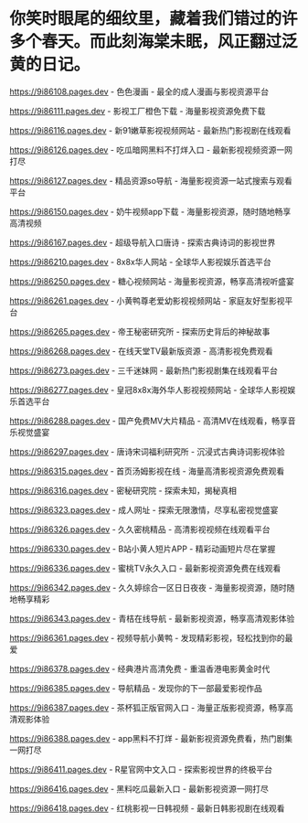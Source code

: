 # 你笑时眼尾的细纹里，藏着我们错过的许多个春天。而此刻海棠未眠，风正翻过泛黄的日记。

https://9i86108.pages.dev - 色色漫画 - 最全的成人漫画与影视资源平台

https://9i86111.pages.dev - 影视工厂橙色下载 - 海量影视资源免费下载

https://9i86116.pages.dev - 新91嫩草影视视频网站 - 最新热门影视剧在线观看

https://9i86126.pages.dev - 吃瓜暗网黑料不打烊入口 - 最新影视视频资源一网打尽

https://9i86127.pages.dev - 精品资源so导航 - 海量影视资源一站式搜索与观看平台

https://9i86150.pages.dev - 奶牛视频app下载 - 海量影视资源，随时随地畅享高清视频

https://9i86167.pages.dev - 超级导航入口唐诗 - 探索古典诗词的影视世界

https://9i86210.pages.dev - 8ⅹ8ⅹ华人网站 - 全球华人影视娱乐首选平台

https://9i86250.pages.dev - 糖心视频网站 - 海量影视资源，畅享高清视听盛宴

https://9i86261.pages.dev - 小黄鸭尊老爱幼影视视频网站 - 家庭友好型影视平台

https://9i86265.pages.dev - 帝王秘密研究所 - 探索历史背后的神秘故事

https://9i86268.pages.dev - 在线天堂TV最新版资源 - 高清影视免费观看

https://9i86273.pages.dev - 三千迷妹网 - 最新热门影视剧集在线观看平台

https://9i86277.pages.dev - 皇冠8x8x海外华人影视视频网站 - 全球华人影视娱乐首选平台

https://9i86288.pages.dev - 国产免费MV大片精品 - 高清MV在线观看，畅享音乐视觉盛宴

https://9i86297.pages.dev - 唐诗宋词福利研究所 - 沉浸式古典诗词影视体验

https://9i86315.pages.dev - 首页汤姆影视在线 - 海量高清影视资源免费观看

https://9i86316.pages.dev - 密秘研究院 - 探索未知，揭秘真相

https://9i86323.pages.dev - 成人网址 - 探索无限激情，尽享私密视觉盛宴

https://9i86326.pages.dev - 久久密桃精品 - 高清影视视频在线观看平台

https://9i86330.pages.dev - B站小黄人短片APP - 精彩动画短片尽在掌握

https://9i86336.pages.dev - 蜜桃TV永久入口 - 最新影视资源免费在线观看

https://9i86342.pages.dev - 久久婷综合一区日日夜夜 - 海量影视资源，随时随地畅享精彩

https://9i86343.pages.dev - 青桔在线导航 - 最新影视资源，畅享高清观影体验

https://9i86361.pages.dev - 视频导航小黄鸭 - 发现精彩影视，轻松找到你的最爱

https://9i86378.pages.dev - 经典港片高清免费 - 重温香港电影黄金时代

https://9i86385.pages.dev - 导航精品 - 发现你的下一部最爱影视作品

https://9i86387.pages.dev - 茶杯狐正版官网入口 - 海量正版影视资源，畅享高清观影体验

https://9i86388.pages.dev - app黑料不打烊 - 最新影视资源免费看，热门剧集一网打尽

https://9i86411.pages.dev - R星官网中文入口 - 探索影视世界的终极平台

https://9i86416.pages.dev - 黑料吃瓜最新入口 - 最新影视资源一网打尽

https://9i86418.pages.dev - 红桃影视一日韩视频 - 最新日韩影视剧在线观看
